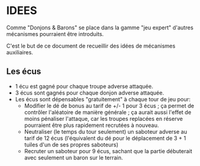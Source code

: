 # IDEES

Comme "Donjons & Barons" se place dans la gamme "jeu expert" d'autres mécanismes pourraient être introduits.

C'est le but de ce document de recueillir des idées de mécanismes auxiliaires.

## Les écus

- 1 écu est gagné pour chaque troupe adverse attaquée.
- 3 écus sont gagnés pour chaque donjon adverse attaquée.
- Les écus sont dépensables "gratuitement" à chaque tour de jeu pour:
  - Modifier le dé de bonus au tarif de +/- 1 pour 3 écus ; ça permet de contrôler l'aléatoire de manière générale ; ça aurait aussi l'effet de moins pénaliser l'attaque, car les troupes replacées en réserve pourraient être plus rapidement recrutées à nouveau.
  - Neutraliser (le temps du tour seulement) un saboteur adverse au tarif de 12 écus (l'équivalent du dé pour le déplacement de 3 + 1 tuiles d'un de ses propres saboteurs)
  - Recruter un saboteur pour 9 écus, sachant que la partie débuterait avec seulement un baron sur le terrain.

